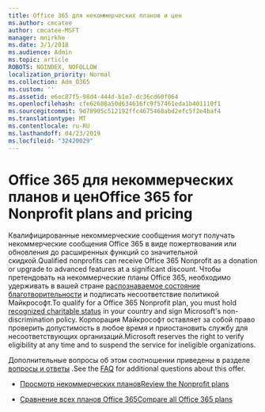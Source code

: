 ```yaml
---
title: Office 365 для некоммерческих планов и цен
ms.author: cmcatee
author: cmcatee-MSFT
manager: mnirkhe
ms.date: 3/1/2018
ms.audience: Admin
ms.topic: article
ROBOTS: NOINDEX, NOFOLLOW
localization_priority: Normal
ms.collection: Adm_O365
ms.custom: ''
ms.assetid: e6ec87f5-98d4-444d-b1e7-dc36cd60f064
ms.openlocfilehash: cfe62608a50d634616fc9f57461eda1b401110f1
ms.sourcegitcommit: 9d78905c512192ffc4675468abd2efc5f2e4baf4
ms.translationtype: MT
ms.contentlocale: ru-RU
ms.lasthandoff: 04/23/2019
ms.locfileid: "32420029"
---
```

# <a name="office-365-for-nonprofit-plans-and-pricing"></a><span data-ttu-id="4b9eb-102">Office 365 для некоммерческих планов и цен</span><span class="sxs-lookup"><span data-stu-id="4b9eb-102">Office 365 for Nonprofit plans and pricing</span></span>

<span data-ttu-id="4b9eb-103">Квалифицированные некоммерческие сообщения могут получать некоммерческие сообщения Office 365 в виде пожертвования или обновления до расширенных функций со значительной скидкой.</span><span class="sxs-lookup"><span data-stu-id="4b9eb-103">Qualified nonprofits can receive Office 365 Nonprofit as a donation or upgrade to advanced features at a significant discount.</span></span> <span data-ttu-id="4b9eb-104">Чтобы претендовать на некоммерческие планы Office 365, необходимо удерживать в вашей стране [распознаваемое состояние благотворительности](https://go.microsoft.com/fwlink/p/?LinkID=330253) и подписать несоответствие политикой Майкрософт.</span><span class="sxs-lookup"><span data-stu-id="4b9eb-104">To qualify for a Office 365 Nonprofit plan, you must hold [recognized charitable status](https://go.microsoft.com/fwlink/p/?LinkID=330253) in your country and sign Microsoft's non-discrimination policy.</span></span> <span data-ttu-id="4b9eb-105">Корпорация Майкрософт оставляет за собой право проверить допустимость в любое время и приостановить службу для несоответствующих организаций.</span><span class="sxs-lookup"><span data-stu-id="4b9eb-105">Microsoft reserves the right to verify eligibility at any time and to suspend the service for ineligible organizations.</span></span> 
  
<span data-ttu-id="4b9eb-106">Дополнительные вопросы об этом соотношении приведены в разделе [вопросы и ответы](https://products.office.com/nonprofit/office-365-nonprofit) .</span><span class="sxs-lookup"><span data-stu-id="4b9eb-106">See the [FAQ](https://products.office.com/nonprofit/office-365-nonprofit) for additional questions about this offer.</span></span> 
  
- [<span data-ttu-id="4b9eb-107">Просмотр некоммерческих планов</span><span class="sxs-lookup"><span data-stu-id="4b9eb-107">Review the Nonprofit plans</span></span>](https://products.office.com/nonprofit/office-365-nonprofit-plans-and-pricing?tab=1)
    
- [<span data-ttu-id="4b9eb-108">Сравнение всех планов Office 365</span><span class="sxs-lookup"><span data-stu-id="4b9eb-108">Compare all Office 365 plans</span></span>](https://products.office.com/business/compare-more-office-365-for-business-plans)
    

